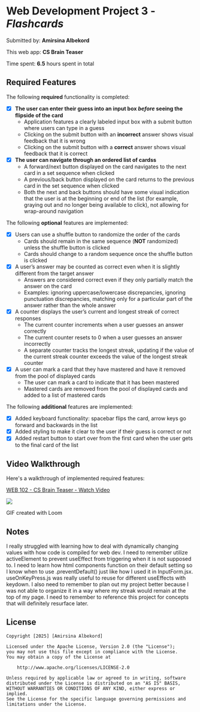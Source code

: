 # Web Development Project 3 - _Flashcards_

Submitted by: **Amirsina Albekord**

This web app: **CS Brain Teaser**

Time spent: **6.5** hours spent in total

## Required Features

The following **required** functionality is completed:

- [x] **The user can enter their guess into an input box _before_ seeing the flipside of the card**
  - Application features a clearly labeled input box with a submit button where users can type in a guess
  - Clicking on the submit button with an **incorrect** answer shows visual feedback that it is wrong
  - Clicking on the submit button with a **correct** answer shows visual feedback that it is correct
- [x] **The user can navigate through an ordered list of cardss**
  - A forward/next button displayed on the card navigates to the next card in a set sequence when clicked
  - A previous/back button displayed on the card returns to the previous card in the set sequence when clicked
  - Both the next and back buttons should have some visual indication that the user is at the beginning or end of the list (for example, graying out and no longer being available to click), not allowing for wrap-around navigation

The following **optional** features are implemented:

- [x] Users can use a shuffle button to randomize the order of the cards
  - Cards should remain in the same sequence (**NOT** randomized) unless the shuffle button is clicked
  - Cards should change to a random sequence once the shuffle button is clicked
- [x] A user’s answer may be counted as correct even when it is slightly different from the target answer
  - Answers are considered correct even if they only partially match the answer on the card
  - Examples: ignoring uppercase/lowercase discrepancies, ignoring punctuation discrepancies, matching only for a particular part of the answer rather than the whole answer
- [x] A counter displays the user’s current and longest streak of correct responses
  - The current counter increments when a user guesses an answer correctly
  - The current counter resets to 0 when a user guesses an answer incorrectly
  - A separate counter tracks the longest streak, updating if the value of the current streak counter exceeds the value of the longest streak counter
- [x] A user can mark a card that they have mastered and have it removed from the pool of displayed cards
  - The user can mark a card to indicate that it has been mastered
  - Mastered cards are removed from the pool of displayed cards and added to a list of mastered cards

The following **additional** features are implemented:

- [x] Added keyboard functionality: spacebar flips the card, arrow keys go forward and backwards in the list
- [x] Added styling to make it clear to the user if their guess is correct or not
- [x] Added restart button to start over from the first card when the user gets to the final card of the list

## Video Walkthrough

Here's a walkthrough of implemented required features:
<div>
    <a href="https://www.loom.com/share/d8a2863a787e444481e86c96b664ae6f">
      <p>WEB 102 - CS Brain Teaser - Watch Video</p>
    </a>
    <a href="https://www.loom.com/share/d8a2863a787e444481e86c96b664ae6f">
      <img style="max-width:300px;" src="https://cdn.loom.com/sessions/thumbnails/d8a2863a787e444481e86c96b664ae6f-68868a2db80e102c-full-play.gif">
    </a>
  </div>

<!-- Replace this with whatever GIF tool you used! -->

GIF created with Loom


## Notes

I really struggled with learning how to deal with dynamically changing values with how code is compiled for web dev. I need to remember utilize activeElement to prevent useEffect from triggering when it is not supposed to. I need to learn how html components function on their default setting so I know when to use .preventDefault() just like how I used it in InputForm.jsx. useOnKeyPress.js was really useful to reuse for different useEffects with keydown. I also need to remember to plan out my project better because I was not able to organize it in a way where my streak would remain at the top of my page. I need to remember to reference this project for concepts that will definitely resurface later.

## License

    Copyright [2025] [Amirsina Albekord]

    Licensed under the Apache License, Version 2.0 (the "License");
    you may not use this file except in compliance with the License.
    You may obtain a copy of the License at

        http://www.apache.org/licenses/LICENSE-2.0

    Unless required by applicable law or agreed to in writing, software
    distributed under the License is distributed on an "AS IS" BASIS,
    WITHOUT WARRANTIES OR CONDITIONS OF ANY KIND, either express or implied.
    See the License for the specific language governing permissions and
    limitations under the License.
